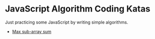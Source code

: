 # JavaScript Algorithm Coding Katas

Just practicing some JavaScript by writing simple algorithms.

* [Max sub-array sum](max-sub-array-sum/README.md)
